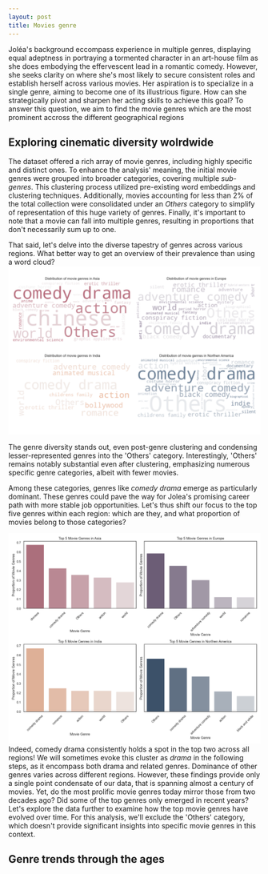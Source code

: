 ```yaml
---
layout: post
title: Movies genre
---
```


Joléa's background eccompass experience in multiple genres, displaying equal adeptness in portraying a tormented character in an art-house film as she does embodying the effervescent lead in a romantic comedy. However, she seeks clarity on where she's most likely to secure consistent roles and establish herself across various movies. Her aspiration is to specialize in a single genre, aiming to become one of its illustrious figure. How can she strategically pivot and sharpen her acting skills to achieve this goal?
To answer this question, we aim to find the movie genres which are the most prominent accross the different geographical regions

## Exploring cinematic diversity wolrdwide
The dataset offered a rich array of movie genres, including highly specific and distinct ones. To enhance the analysis' meaning, the initial movie genres were grouped into broader categories, covering multiple *sub-genres*. This clustering process utilized pre-existing word embeddings and clustering techniques.
Additionally, movies accounting for less than 2% of the total collection were consolidated under an *Others* category to simplify of representation of this huge variety of genres.
Finally, it's important to note that a movie can fall into multiple genres, resulting in proportions that don't necessarily sum up to one.

That said, let's delve into the diverse tapestry of genres across various regions. What better way to get an overview of their prevalence than using a word cloud?
![genres](plots/genres_wordcloud.png)

The genre diversity stands out, even post-genre clustering and condensing lesser-represented genres into the 'Others' category. Interestingly, 'Others' remains notably substantial even after clustering, emphasizing numerous specific genre categories, albeit with fewer movies.

Among these categories, genres like *comedy drama* emerge as particularly dominant. These genres could pave the way for Jolea's promising career path with more stable job opportunities. Let's thus shift our focus to the top five genres within each region: which are they, and what proportion of movies belong to those categories?

![genres_top_5](plots/top_5_movies_genres.png)
Indeed, comedy drama consistently holds a spot in the top two across all regions! We will sometimes evoke this cluster as *drama* in the following steps, as it encompass both drama and related genres. Dominance of other genres varies across different regions. 
However, these findings provide only a single point condensate of our data, that is spanning almost a century of movies. Yet, do the most prolific movie genres today mirror those from two decades ago? Did some of the top genres only emerged in recent years? Let's explore the data further to examine how the top movie genres have evolved over time. For this analysis, we'll exclude the 'Others' category, which doesn't provide significant insights into specific movie genres in this context.

## Genre trends through the ages

<html lang="en">
<head>
    <meta charset="UTF-8">
    <meta name="viewport" content="width=device-width, initial-scale=1.0">
    <title>Interactive Image Selector</title>
    <style>
        #imageContainer {
            text-align: center;
            margin-top: 20px;
        }

        #imageSelector {
            border-radius: 8px;
            padding: 8px;
            border: 1px solid #ccc;
            font-size: 16px; 
            margin-bottom: 20px;
        }

        .hidden {
            display: none;
        }

        .caption {
            margin-top: 10px;
            font-style: italic;
        }
    </style>
</head>
<body>

<div id="imageContainer">
    <label for="imageSelector">Region: </label>
    <select id="imageSelector" onchange="showSelectedImage()">
        <option value="1">Asia</option>
        <option value="2">Europe</option>
        <option value="3">India</option>
        <option value="4">Northen America</option>
    </select>

    <img id="1" class="to-be-hidden" src="plots/genre_time_1.png" alt="Image 1">
    <div id="Caption1" class="caption to-be-hidden">
    </div>
    <img id="2" class="to-be-hidden hidden" src="plots/genre_time_2.png" alt="Image 2">
    <div id="Caption2" class="caption hidden to-be-hidden">
    </div>
    <img id="3" class="to-be-hidden hidden" src="plots/genre_time_3.png" alt="Image 3">
    <div id="Caption3" class="caption hidden to-be-hidden">
    </div>
    <img id="PROPN" class="to-be-hidden hidden" src="plots/genre_time_4.png" alt="Image 4">
    <div id="Caption4" class="caption hidden to-be-hidden">
    </div>
</div>

<script>

    function showSelectedImage() {
        // Hide all images and captions
        var elements = document.querySelectorAll('.to-be-hidden');
        elements.forEach(function (element) {
            element.classList.add('hidden');
        });

        // Show the selected image and caption
        var selectedImageId = document.getElementById('imageSelector').value;
        var selectedImage = document.getElementById(selectedImageId);
        var selectedCaption = document.getElementById('Caption'+selectedImageId);
        
        if (selectedImage && selectedCaption) {
            selectedImage.classList.remove('hidden');
        }
    }
</script>

</body>
</html>

In general, drama remains steadfast as one of the top movie genres over the years. It has shown resilience in remaining prolific across various periods, presenting Jolea with a reliable career path rich in opportunities without the risk of fading away. This holds true regardless of her chosen work location, leaving no doors closed to her.
Nevertheless, one critical question arises: will she find ample space in this genre as a woman? Might a specific region be more receptive to her presence? Exploring gender representation within this specific movie category across our four geographical regions will help shed light on these crucial questions.


## Drama's gender portrait
We can tackle this inquiry through two approaches: What is the proportion of actresses in the drama films? What age tend to have actors and actresses when they perform in such film? 
Let's see how this looks in our different geographical areas !
![gender_drama](plots/gender_drama.png)

Men occupy roughly 60% of roles in the drama cinematic industry, maintaining this majority across all geographical areas. Additionally, actresses consistently tend to be younger than actors, regardless of the region. Time is of the essence, Jolea—your career won't wait! Unless it can in some specific regions ?
Our one-way ANOVA revealed a *p-value below  0.05*, indicating that the mean age of actresses is different in at least one area. Post-hoc multiple testing using Tukey HSD will allow us to determine which region exhibit statistically significant different mean actresses age.

![age_drama](plots/age_comparison_drama.png)
The statistical analysis highlights significant mean age differences among every combination of regions. Yet, upon examining the box plots, the practical implications on career opportunities might not be as substantial as initially assumed. Indeed, differences of a few years might hold low significance in the grand scheme of life. One side note though, India might not offer the most favorable environment to conclude a career, exhibiting lower proportion of more mature actresses compare to other regions.


<div class="message">
  <h2>
    Recommendations for Joléa’s Career
  </h2>
  <p>
    CONTENT
    <br><br>
    CONTENT
  </p>
</div>

